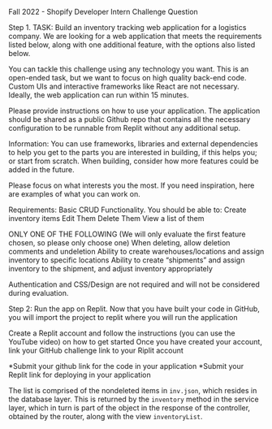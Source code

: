 Fall 2022 - Shopify
Developer Intern Challenge Question

Step 1. TASK: Build an inventory tracking web application for a logistics company. We are looking for a web application that meets the requirements listed below, along with one additional feature, with the options also listed below.

You can tackle this challenge using any technology you want. This is an open-ended task, but we want to focus on high quality back-end code. Custom UIs and interactive frameworks like React are not necessary. Ideally, the web application can run within 15 minutes.

Please provide instructions on how to use your application. The application should be shared as a public Github repo that contains all the necessary configuration to be runnable from Replit without any additional setup.

Information: You can use frameworks, libraries and external dependencies to help you get to the parts you are interested in building, if this helps you; or start from scratch. When building, consider how more features could be added in the future.

Please focus on what interests you the most. If you need inspiration, here are examples of what you can work on.

Requirements:
Basic CRUD Functionality. You should be able to:
Create inventory items
Edit Them
Delete Them
View a list of them

ONLY ONE OF THE FOLLOWING (We will only evaluate the first feature chosen, so please only choose one)
When deleting, allow deletion comments and undeletion
Ability to create warehouses/locations and assign inventory to specific locations
Ability to create “shipments” and assign inventory to the shipment, and adjust inventory appropriately

Authentication and CSS/Design are not required and will not be considered during evaluation.

Step 2: Run the app on Replit. Now that you have built your code in GitHub, you will import the project to replit where you will run the application

Create a Replit account and follow the instructions (you can use the YouTube video) on how to get started
Once you have created your account, link your GitHub challenge link to your Riplit account

*Submit your github link for the code in your application
*Submit your Replit link for deploying in your application





The list is comprised of the nondeleted items in `inv.json`, which resides in the database layer. This is returned by the `inventory` method in the service layer, which in turn is part of the object in the response of the controller, obtained by the router, along with the view `inventoryList`.
